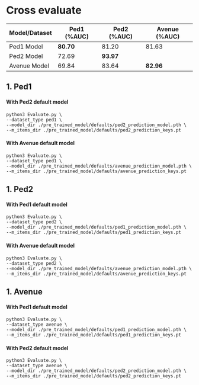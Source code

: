 # Cross evaluate

| Model/Dataset | Ped1 (%AUC) | Ped2 (%AUC) | Avenue (%AUC) |
| ------------- | ----------- | ----------- | ------------- |
| Ped1 Model    | <b>80.70    | 81.20       | 81.63         |
| Ped2 Model    | 72.69       | <b>93.97    |               |
| Avenue Model  | 69.84       | 83.64       | <b>82.96      |

## 1. Ped1

#### With Ped2 default model

```
python3 Evaluate.py \
--dataset_type ped1 \
--model_dir ./pre_trained_model/defaults/ped2_prediction_model.pth \
--m_items_dir ./pre_trained_model/defaults/ped2_prediction_keys.pt
```

#### With Avenue default model

```
python3 Evaluate.py \
--dataset_type ped1 \
--model_dir ./pre_trained_model/defaults/avenue_prediction_model.pth \
--m_items_dir ./pre_trained_model/defaults/avenue_prediction_keys.pt
```

## 1. Ped2

#### With Ped1 default model

```
python3 Evaluate.py \
--dataset_type ped2 \
--model_dir ./pre_trained_model/defaults/ped1_prediction_model.pth \
--m_items_dir ./pre_trained_model/defaults/ped1_prediction_keys.pt
```

#### With Avenue default model

```
python3 Evaluate.py \
--dataset_type ped2 \
--model_dir ./pre_trained_model/defaults/avenue_prediction_model.pth \
--m_items_dir ./pre_trained_model/defaults/avenue_prediction_keys.pt
```

## 1. Avenue

#### With Ped1 default model

```
python3 Evaluate.py \
--dataset_type avenue \
--model_dir ./pre_trained_model/defaults/ped1_prediction_model.pth \
--m_items_dir ./pre_trained_model/defaults/ped1_prediction_keys.pt
```

#### With Ped2 default model

```
python3 Evaluate.py \
--dataset_type avenue \
--model_dir ./pre_trained_model/defaults/ped2_prediction_model.pth \
--m_items_dir ./pre_trained_model/defaults/ped2_prediction_keys.pt
```
